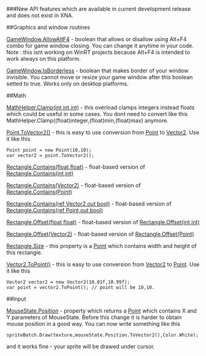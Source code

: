 ###New API features which are available in current development release and does not exist in XNA.

##Graphics and window routines

[GameWindow.AllowAltF4](http://www.monogame.net/documentation/?page=P_Microsoft_Xna_Framework_GameWindow_AllowAltF4) - boolean that allows or disallow using Alt+F4 combo for game window closing. You can change it anytime in your code. Note : this isnt working on WinRT projects because Alt+F4 is intended to work always on this platform.

[GameWindow.IsBorderless](http://www.monogame.net/documentation/?page=P_Microsoft_Xna_Framework_GameWindow_IsBorderless) - boolean that makes border of your window invisible. You cannot move or resize your game window after this boolean setted to true. Works only on desktop platforms.

##Math

[MathHelper.Clamp(int,int,int)](http://www.monogame.net/documentation/?page=M_Microsoft_Xna_Framework_MathHelper_Clamp_1) - this overload clamps integers instead floats which could be useful in some cases. You dont need to convert like this MathHelper.Clamp((float)integer,(float)min,(float)max) anymore.

[Point.ToVector2()](http://www.monogame.net/documentation/?page=M_Microsoft_Xna_Framework_Point_ToVector2) - this is easy to use conversion from [Point](http://www.monogame.net/documentation/?page=T_Microsoft_Xna_Framework_Point) to [Vector2](http://www.monogame.net/documentation/?page=T_Microsoft_Xna_Framework_Vector2). Use it like this 
```
Point point = new Point(10,10);
var vector2 = point.ToVector2();
```
[Rectangle.Contains(float,float)](http://www.monogame.net/documentation/?page=M_Microsoft_Xna_Framework_Rectangle_Contains_1) - float-based version of [Rectangle.Contains(int,int)](http://www.monogame.net/documentation/?page=M_Microsoft_Xna_Framework_Rectangle_Contains)

[Rectangle.Contains(Vector2)](http://www.monogame.net/documentation/?page=M_Microsoft_Xna_Framework_Rectangle_Contains_4) - float-based version of [Rectangle.Contains(Point)](http://www.monogame.net/documentation/?page=M_Microsoft_Xna_Framework_Rectangle_Contains_2)

[Rectangle.Contains(ref Vector2,out bool)](http://www.monogame.net/documentation/?page=M_Microsoft_Xna_Framework_Rectangle_Contains_5) - float-based version of [Rectangle.Contains(ref Point,out bool)](http://www.monogame.net/documentation/?page=M_Microsoft_Xna_Framework_Rectangle_Contains_3)

[Rectangle.Offset(float,float)](http://www.monogame.net/docs/html/M_Microsoft_Xna_Framework_Rectangle_Offset_3.html) - float-based version of [Rectangle.Offset(int,int)](http://www.monogame.net/docs/html/M_Microsoft_Xna_Framework_Rectangle_Offset.html)

[Rectangle.Offset(Vector2)](http://www.monogame.net/documentation/?page=M_Microsoft_Xna_Framework_Rectangle_Offset_1) - float-based version of [Rectangle.Offset(Point)](http://www.monogame.net/docs/html/M_Microsoft_Xna_Framework_Rectangle_Offset_2.html)

[Rectangle.Size](http://www.monogame.net/documentation/?page=P_Microsoft_Xna_Framework_Rectangle_Size) - this property is a [Point](http://www.monogame.net/documentation/?page=T_Microsoft_Xna_Framework_Point) which contains width and height of this rectangle.

[Vector2.ToPoint()](http://www.monogame.net/documentation/?page=M_Microsoft_Xna_Framework_Vector2_ToPoint) - this is easy to use conversion from [Vector2](http://www.monogame.net/documentation/?page=T_Microsoft_Xna_Framework_Vector2) to [Point](http://www.monogame.net/documentation/?page=T_Microsoft_Xna_Framework_Point). Use it like this 

```
Vector2 vector2 = new Vector2(10.01f,10.99f);
var point = vector2.ToPoint(); // point will be 10,10.
```

##Input

[MouseState.Position](http://www.monogame.net/documentation/?page=P_Microsoft_Xna_Framework_Input_MouseState_Position) - property which returns a [Point](http://www.monogame.net/documentation/?page=T_Microsoft_Xna_Framework_Point) which contains X and Y parameters of MouseState. Before this change it is harder to obtain mouse position in a good way. You can now write something like this
```
spriteBatch.Draw(texture,mouseState.Position.ToVector2(),Color.White);
```
and it works fine - your sprite will be drawed under cursor.
